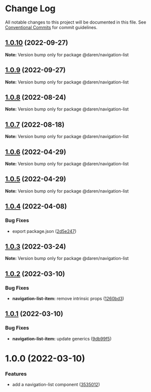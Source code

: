 # Change Log

All notable changes to this project will be documented in this file.
See [Conventional Commits](https://conventionalcommits.org) for commit guidelines.

## [1.0.10](https://github.com/darenmalfait/darenui/compare/@daren/navigation-list@1.0.9...@daren/navigation-list@1.0.10) (2022-09-27)

**Note:** Version bump only for package @daren/navigation-list

## [1.0.9](https://github.com/darenmalfait/darenui/compare/@daren/navigation-list@1.0.8...@daren/navigation-list@1.0.9) (2022-09-27)

**Note:** Version bump only for package @daren/navigation-list

## [1.0.8](https://github.com/darenmalfait/darenui/compare/@daren/navigation-list@1.0.7...@daren/navigation-list@1.0.8) (2022-08-24)

**Note:** Version bump only for package @daren/navigation-list

## [1.0.7](https://github.com/darenmalfait/darenui/compare/@daren/navigation-list@1.0.6...@daren/navigation-list@1.0.7) (2022-08-18)

**Note:** Version bump only for package @daren/navigation-list

## [1.0.6](https://github.com/darenmalfait/darenui/compare/@daren/navigation-list@1.0.5...@daren/navigation-list@1.0.6) (2022-04-29)

**Note:** Version bump only for package @daren/navigation-list

## [1.0.5](https://github.com/darenmalfait/darenui/compare/@daren/navigation-list@1.0.4...@daren/navigation-list@1.0.5) (2022-04-29)

**Note:** Version bump only for package @daren/navigation-list

## [1.0.4](https://github.com/darenmalfait/darenui/compare/@daren/navigation-list@1.0.3...@daren/navigation-list@1.0.4) (2022-04-08)

### Bug Fixes

* export package.json ([2d5e247](https://github.com/darenmalfait/darenui/commit/2d5e24797a289b7507666bf67d954fc93be33d8f))

## [1.0.3](https://github.com/darenmalfait/darenui/compare/@daren/navigation-list@1.0.2...@daren/navigation-list@1.0.3) (2022-03-24)

**Note:** Version bump only for package @daren/navigation-list

## [1.0.2](https://github.com/darenmalfait/darenui/compare/@daren/navigation-list@1.0.1...@daren/navigation-list@1.0.2) (2022-03-10)

### Bug Fixes

* **navigation-list-item:** remove intrinsic props ([1260bd3](https://github.com/darenmalfait/darenui/commit/1260bd3ff9f0ffb97bcdd9dfbbfd2112da1ce82a))

## [1.0.1](https://github.com/darenmalfait/darenui/compare/@daren/navigation-list@1.0.0...@daren/navigation-list@1.0.1) (2022-03-10)

### Bug Fixes

* **navigation-list-item:** update generics ([9db99f5](https://github.com/darenmalfait/darenui/commit/9db99f5df862e1b682c64caff40231bddd50249e))

# 1.0.0 (2022-03-10)

### Features

* add a navigation-list component ([3535012](https://github.com/darenmalfait/darenui/commit/3535012d39926ef580f34fd5b5af3ba133c25642))
